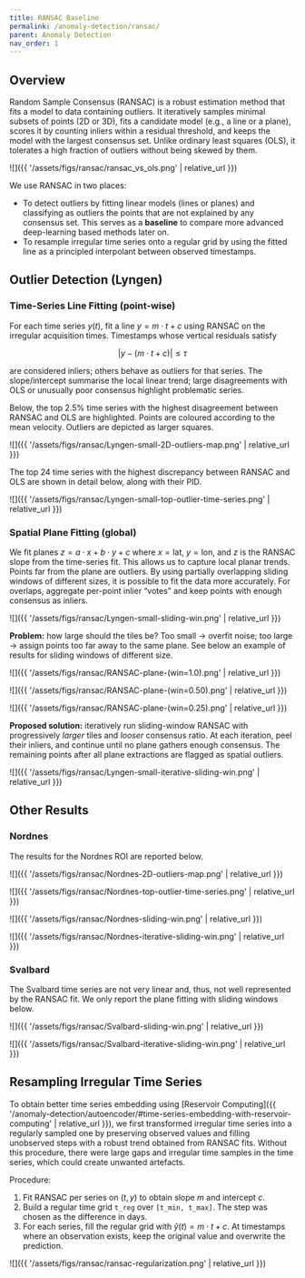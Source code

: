 ```yaml
---
title: RANSAC Baseline
permalink: /anomaly-detection/ransac/
parent: Anomaly Detection
nav_order: 1
---
```


## Overview

Random Sample Consensus (RANSAC) is a robust estimation method that fits a model to data containing outliers. It iteratively samples minimal subsets of points (2D or 3D), fits a candidate model (e.g., a line or a plane), scores it by counting inliers within a residual threshold, and keeps the model with the largest consensus set. Unlike ordinary least squares (OLS), it tolerates a high fraction of outliers without being skewed by them.

![]({{ '/assets/figs/ransac/ransac_vs_ols.png' | relative_url }})

We use RANSAC in two places:

- To detect outliers by fitting linear models (lines or planes) and classifying as outliers the points that are not explained by any consensus set. This serves as a **baseline** to compare more advanced deep-learning based methods later on.
- To resample irregular time series onto a regular grid by using the fitted line as a principled interpolant between observed timestamps.

## Outlier Detection (Lyngen)

### Time-Series Line Fitting (point-wise)

For each time series $y(t)$, fit a line $y = m \cdot t + c$ using RANSAC on the irregular acquisition times. Timestamps whose vertical residuals satisfy

$$|y - (m \cdot t + c)| \leq \tau$$

are considered inliers; others behave as outliers for that series. The slope/intercept summarise the local linear trend; large disagreements with OLS or unusually poor consensus highlight problematic series.

Below, the top $2.5\%$ time series with the highest disagreement between RANSAC and OLS are highlighted. Points are coloured according to the mean velocity. Outliers are depicted as larger squares.

![]({{ '/assets/figs/ransac/Lyngen-small-2D-outliers-map.png' | relative_url }})

The top 24 time series with the highest discrepancy between RANSAC and OLS are shown in detail below, along with their PID.

![]({{ '/assets/figs/ransac/Lyngen-small-top-outlier-time-series.png' | relative_url }})

### Spatial Plane Fitting (global)

We fit planes $z = a \cdot x + b \cdot y + c$ where $x = \text{lat}$, $y = \text{lon}$, and $z$ is the RANSAC slope from the time-series fit. This allows us to capture local planar trends. Points far from the plane are outliers. By using partially overlapping sliding windows of different sizes, it is possible to fit the data more accurately. For overlaps, aggregate per-point inlier “votes” and keep points with enough consensus as inliers.

![]({{ '/assets/figs/ransac/Lyngen-small-sliding-win.png' | relative_url }})

**Problem:** how large should the tiles be? Too small $\rightarrow$ overfit noise; too large $\rightarrow$ assign points too far away to the same plane. See below an example of results for sliding windows of different size.

![]({{ '/assets/figs/ransac/RANSAC-plane-(win=1.0).png' | relative_url }})

![]({{ '/assets/figs/ransac/RANSAC-plane-(win=0.50).png' | relative_url }})

![]({{ '/assets/figs/ransac/RANSAC-plane-(win=0.25).png' | relative_url }})

**Proposed solution:** iteratively run sliding-window RANSAC with progressively *larger* tiles and *looser* consensus ratio. At each iteration, peel their inliers, and continue until no plane gathers enough consensus. The remaining points after all plane extractions are flagged as spatial outliers.

![]({{ '/assets/figs/ransac/Lyngen-small-iterative-sliding-win.png' | relative_url }})

## Other Results

### Nordnes

The results for the Nordnes ROI are reported below.

![]({{ '/assets/figs/ransac/Nordnes-2D-outliers-map.png' | relative_url }})

![]({{ '/assets/figs/ransac/Nordnes-top-outlier-time-series.png' | relative_url }})

![]({{ '/assets/figs/ransac/Nordnes-sliding-win.png' | relative_url }})

![]({{ '/assets/figs/ransac/Nordnes-iterative-sliding-win.png' | relative_url }})

### Svalbard

The Svalbard time series are not very linear and, thus, not well represented by the RANSAC fit.
We only report the plane fitting with sliding windows below.

![]({{ '/assets/figs/ransac/Svalbard-sliding-win.png' | relative_url }})

![]({{ '/assets/figs/ransac/Svalbard-iterative-sliding-win.png' | relative_url }})

## Resampling Irregular Time Series

To obtain better time series embedding using [Reservoir Computing]({{ '/anomaly-detection/autoencoder/#time-series-embedding-with-reservoir-computing' | relative_url }}), we first transformed irregular time series into a regularly sampled one by preserving observed values and filling unobserved steps with a robust trend obtained from RANSAC fits.
Without this procedure, there were large gaps and irregular time samples in the time series, which could create unwanted artefacts.

Procedure:

1. Fit RANSAC per series on $(t, y)$ to obtain slope $m$ and intercept $c$.
2. Build a regular time grid `t_reg` over `[t_min, t_max]`. The step was chosen as the difference in days.
3. For each series, fill the regular grid with $\hat{y}(t) = m \cdot t + c$. At timestamps where an observation exists, keep the original value and overwrite the prediction.

![]({{ '/assets/figs/ransac/ransac-regularization.png' | relative_url }})

